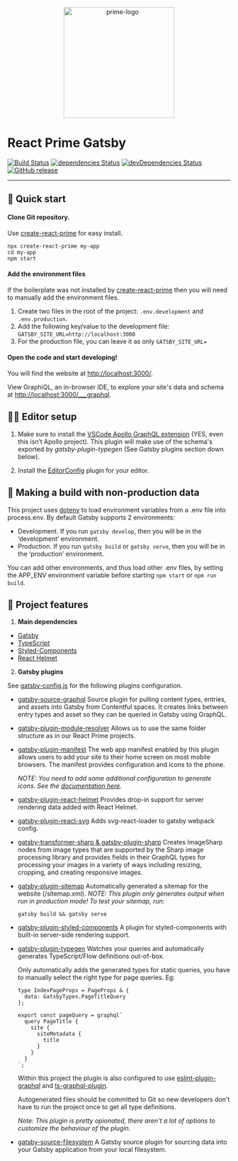 <p align="center">
  <img src="https://github.com/react-prime/react-prime/blob/master/src/static/images/prime-logo.png" alt="prime-logo" width="250px" />
</p>

# React Prime Gatsby
[![Build Status](https://travis-ci.org/react-prime/react-prime-gatsby.svg?branch=master)](https://travis-ci.org/react-prime/react-prime-gatsby)
[![dependencies Status](https://david-dm.org/react-prime/react-prime-gatsby/status.svg)](https://david-dm.org/react-prime/react-prime-gatsby)
[![devDependencies Status](https://david-dm.org/react-prime/react-prime-gatsby/dev-status.svg)](https://david-dm.org/react-prime/react-prime-gatsby?type=dev)
[![GitHub release](https://img.shields.io/github/release/react-prime/react-prime-gatsby.svg)](https://github.com/react-prime/react-prime-gatsby)

---

## 🚀 Quick start

#### Clone Git repository.

Use [create-react-prime](https://www.npmjs.com/package/create-react-prime) for easy install.

```shell
npx create-react-prime my-app
cd my-app
npm start
```

#### Add the environment files

If the boilerplate was not installed by [create-react-prime](https://www.npmjs.com/package/create-react-prime) then you will need to manually add the environment files.

1. Create two files in the root of the project: `.env.development` and `.env.production`.
3. Add the following key/value to the development file: `GATSBY_SITE_URL=http://localhost:3000`
4. For the production file, you can leave it as only `GATSBY_SITE_URL=`

#### Open the code and start developing!

You will find the website at [http://localhost:3000/](http://localhost:3000/).

View GraphiQL, an in-browser IDE, to explore your site's data and schema at [http://localhost:3000/___graphql](http://localhost:3000/___graphql).

## 👨‍💻 Editor setup

1. Make sure to install the [VSCode Apollo GraphQL extension](https://marketplace.visualstudio.com/items?itemName=apollographql.vscode-apollo) (YES, even this isn’t Apollo project). This plugin will make use of the schema's exported by _gatsby-plugin-typegen_ (See Gatsby plugins section down below).

2. Install the [EditorConfig](https://editorconfig.org/) plugin for your editor.

## 📑 Making a build with non-production data

This project uses [dotenv](https://www.npmjs.com/package/dotenv) to load environment variables from a .env file into process.env. By default Gatsby supports 2 environments:

- Development. If you run `gatsby develop`, then you will be in the ‘development’ environment.
- Production. If you run `gatsby build` or `gatsby serve`, then you will be in the ‘production’ environment.

You can add other environments, and thus load other .env files, by setting the APP_ENV environment variable before starting `npm start` or `npm run build`. 

## 📖 Project features

1.  **Main dependencies**

- [Gatsby](https://www.gatsbyjs.com/)
- [TypeScript](https://www.typescriptlang.org/)
- [Styled-Components](https://www.styled-components.com)
- [React Helmet](https://github.com/nfl/react-helmet)

2. **Gatsby plugins**

See [gatsby-config.js](gatsby-config.js) for the following plugins configuration.

- [gatsby-source-graphql](https://www.gatsbyjs.com/plugins/gatsby-source-contentful/) Source plugin for pulling content types, entries, and assets into Gatsby from Contentful spaces. It creates links between entry types and asset so they can be queried in Gatsby using GraphQL.
- [gatsby-plugin-module-resolver](https://www.gatsbyjs.com/plugins/gatsby-plugin-module-resolver/)
Allows us to use the same folder structure as in our React Prime projects.
- [gatsby-plugin-manifest](https://www.gatsbyjs.com/plugins/gatsby-plugin-manifest/?=manifest) The web app manifest enabled by this plugin allows users to add your site to their home screen on most mobile browsers. The manifest provides configuration and icons to the phone.

  _NOTE: You need to add some additional configuration to generate icons. See the [documentation here](https://www.gatsbyjs.com/plugins/gatsby-plugin-manifest/?=manifest#configure-icons-and-their-generations---required)._
- [gatsby-plugin-react-helmet](https://www.gatsbyjs.com/plugins/gatsby-plugin-react-helmet/?=gatsby-plugin-react-helmet) Provides drop-in support for server rendering data added with React Helmet.
- [gatsby-plugin-react-svg](https://www.gatsbyjs.com/plugins/gatsby-plugin-react-svg/?=gatsby-plugin-react-svg) Adds svg-react-loader to gatsby webpack config.
- [gatsby-transformer-sharp & gatsby-plugin-sharp](https://www.gatsbyjs.com/plugins/gatsby-transformer-sharp/?=gatsby%20transformer) Creates ImageSharp nodes from image types that are supported by the Sharp image processing library and provides fields in their GraphQL types for processing your images in a variety of ways including resizing, cropping, and creating responsive images.
- [gatsby-plugin-sitemap](https://www.gatsbyjs.com/plugins/gatsby-plugin-sitemap/?=gatsby-plugin-sitemap) Automatically generated a sitemap for the website (/sitemap.xml). _NOTE: This plugin only generates output when run in production mode! To test your sitemap, run:_ 

  ```shell
  gatsby build && gatsby serve
  ```
- [gatsby-plugin-styled-components](https://www.gatsbyjs.com/plugins/gatsby-plugin-styled-components/?=gatsby-plugin-styled-components) A plugin for styled-components with built-in server-side rendering support.
- [gatsby-plugin-typegen](https://www.gatsbyjs.com/plugins/gatsby-plugin-typegen/?=gatsby-plugin-typegen) Watches your queries and automatically generates TypeScript/Flow definitions out-of-box.

  Only automatically adds the generated types for static queries, you have to manually select the right type for page queries. Eg: 

    ```
    type IndexPageProps = PageProps & {
      data: GatsbyTypes.PageTitleQuery
    };

    export const pageQuery = graphql`
      query PageTitle {
        site {
          siteMetadata {
            title
          }
        }
      }
    `;
    ```

  Within this project the plugin is also configured to use [eslint-plugin-graphql](https://github.com/apollographql/eslint-plugin-graphql) and [ts-graphql-plugin](https://github.com/Quramy/ts-graphql-plugin).

  Autogenerated files should be committed to Git so new developers don't have to run the project once to get all type definitions.

  _Note: This plugin is pretty opionated, there aren't a lot of options to customize the behaviour of the plugin._

- [gatsby-source-filesystem](https://www.gatsbyjs.com/plugins/gatsby-source-filesystem/?=gatsby-source-filesystem) A Gatsby source plugin for sourcing data into your Gatsby application from your local filesystem.
